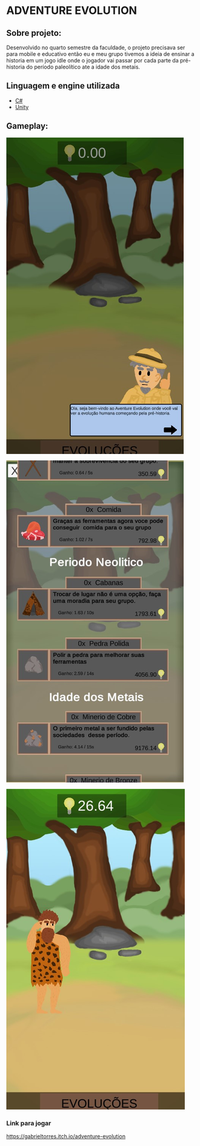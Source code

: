 # ADVENTURE EVOLUTION

## **Sobre projeto:**

Desenvolvido no quarto semestre da faculdade,  o projeto precisava ser para mobile e educativo então eu e meu grupo tivemos a ideia de ensinar a historia em um jogo idle onde o jogador vai passar por cada parte da pré-historia do período paleolítico ate a idade dos metais.



## **Linguagem e engine utilizada**

- [C#](https://docs.microsoft.com/pt-br/dotnet/csharp/)
- [Unity](https://unity.com/pt)

## Gameplay:

![](imagens/gameplay1.jpg)

![](imagens/gameplay2.jpg)

![](imagens/gameplay3.jpg)

### Link para jogar

https://gabrieltorres.itch.io/adventure-evolution
